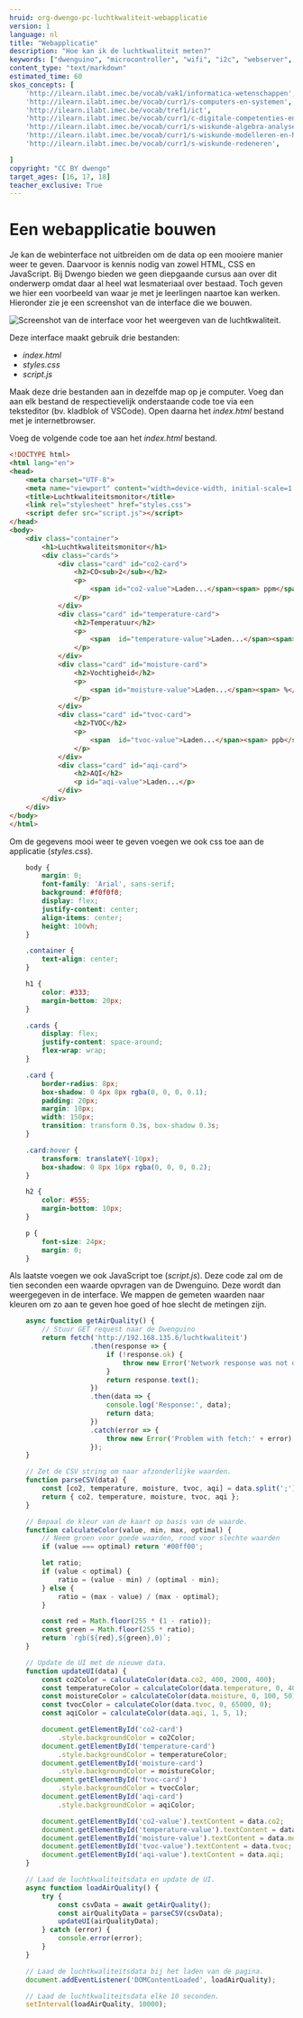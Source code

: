 ```yaml
---
hruid: org-dwengo-pc-luchtkwaliteit-webapplicatie
version: 1
language: nl
title: "Webapplicatie"
description: "Hoe kan ik de luchtkwaliteit meten?"
keywords: ["dwenguino", "microcontroller", "wifi", "i2c", "webserver", "internet", "co2", "luchtkwaliteit"]
content_type: "text/markdown"
estimated_time: 60
skos_concepts: [
    'http://ilearn.ilabt.imec.be/vocab/vak1/informatica-wetenschappen', 
    'http://ilearn.ilabt.imec.be/vocab/curr1/s-computers-en-systemen',
    'http://ilearn.ilabt.imec.be/vocab/tref1/ict',
    'http://ilearn.ilabt.imec.be/vocab/curr1/c-digitale-competenties-en-mediawijsheid',
    'http://ilearn.ilabt.imec.be/vocab/curr1/s-wiskunde-algebra-analyse',
    'http://ilearn.ilabt.imec.be/vocab/curr1/s-wiskunde-modelleren-en-heuristiek',
    'http://ilearn.ilabt.imec.be/vocab/curr1/s-wiskunde-redeneren',

]
copyright: "CC BY dwengo"
target_ages: [16, 17, 18]
teacher_exclusive: True
---
```


# Een webapplicatie bouwen

Je kan de webinterface not uitbreiden om de data op een mooiere manier weer te geven. Daarvoor is kennis nodig van zowel HTML, CSS en JavaScript. Bij Dwengo bieden we geen diepgaande cursus aan over dit onderwerp omdat daar al heel wat lesmateriaal over bestaad. Toch geven we hier een voorbeeld van waar je met je leerlingen naartoe kan werken. Hieronder zie je een screenshot van de interface die we bouwen.

![Screenshot van de interface voor het weergeven van de luchtkwaliteit.](images/luchtkwaliteit_dashboard.png)


Deze interface maakt gebruik drie bestanden:
- *index.html*
- *styles.css*
- *script.js*

Maak deze drie bestanden aan in dezelfde map op je computer. Voeg dan aan elk bestand de respectievelijk onderstaande code toe via een teksteditor (bv. kladblok of VSCode). Open daarna het *index.html* bestand met je internetbrowser.

Voeg de volgende code toe aan het *index.html* bestand.

```html
<!DOCTYPE html>
<html lang="en">
<head>
    <meta charset="UTF-8">
    <meta name="viewport" content="width=device-width, initial-scale=1.0">
    <title>Luchtkwaliteitsmonitor</title>
    <link rel="stylesheet" href="styles.css">
    <script defer src="script.js"></script>
</head>
<body>
    <div class="container">
        <h1>Luchtkwaliteitsmonitor</h1>
        <div class="cards">
            <div class="card" id="co2-card">
                <h2>CO<sub>2</sub></h2>
                <p>
                    <span id="co2-value">Laden...</span><span> ppm</span>
                </p>
            </div>
            <div class="card" id="temperature-card">
                <h2>Temperatuur</h2>
                <p>
                    <span  id="temperature-value">Laden...</span><span> °C</span>
                </p>
            </div>
            <div class="card" id="moisture-card">
                <h2>Vochtigheid</h2>
                <p>
                    <span id="moisture-value">Laden...</span><span> %</span>
                </p>
            </div>
            <div class="card" id="tvoc-card">
                <h2>TVOC</h2>
                <p>
                    <span  id="tvoc-value">Laden...</span><span> ppb</span>
                </p>
            </div>
            <div class="card" id="aqi-card">
                <h2>AQI</h2>
                <p id="aqi-value">Laden...</p>
            </div>
        </div>
    </div>
</body>
</html>
```

Om de gegevens mooi weer te geven voegen we ook css toe aan de applicatie (*styles.css*).

```css
    body {
        margin: 0;
        font-family: 'Arial', sans-serif;
        background: #f0f0f0;
        display: flex;
        justify-content: center;
        align-items: center;
        height: 100vh;
    }

    .container {
        text-align: center;
    }

    h1 {
        color: #333;
        margin-bottom: 20px;
    }

    .cards {
        display: flex;
        justify-content: space-around;
        flex-wrap: wrap;
    }

    .card {
        border-radius: 8px;
        box-shadow: 0 4px 8px rgba(0, 0, 0, 0.1);
        padding: 20px;
        margin: 10px;
        width: 150px;
        transition: transform 0.3s, box-shadow 0.3s;
    }

    .card:hover {
        transform: translateY(-10px);
        box-shadow: 0 8px 16px rgba(0, 0, 0, 0.2);
    }

    h2 {
        color: #555;
        margin-bottom: 10px;
    }

    p {
        font-size: 24px;
        margin: 0;
    }
```

Als laatste voegen we ook JavaScript toe (*script.js*). Deze code zal om de tien seconden een waarde opvragen van de Dwenguino. Deze wordt dan weergegeven in de interface. We mappen de gemeten waarden naar kleuren om zo aan te geven hoe goed of hoe slecht de metingen zijn.

```javascript
    async function getAirQuality() {
        // Stuur GET request naar de Dwenguino
        return fetch('http://192.168.135.6/luchtkwaliteit')
                    .then(response => {
                        if (!response.ok) {
                            throw new Error('Network response was not ok');
                        }
                        return response.text(); 
                    })
                    .then(data => {
                        console.log('Response:', data);  
                        return data;
                    })
                    .catch(error => {
                        throw new Error('Problem with fetch:' + error);
                    });
    }

    // Zet de CSV string om naar afzonderlijke waarden.
    function parseCSV(data) {
        const [co2, temperature, moisture, tvoc, aqi] = data.split(';').map(Number);
        return { co2, temperature, moisture, tvoc, aqi };
    }

    // Bepaal de kleur van de kaart op basis van de waarde.
    function calculateColor(value, min, max, optimal) {
        // Neem groen voor goede waarden, rood voor slechte waarden
        if (value === optimal) return '#00ff00';

        let ratio;
        if (value < optimal) {
            ratio = (value - min) / (optimal - min);
        } else {
            ratio = (max - value) / (max - optimal);
        }

        const red = Math.floor(255 * (1 - ratio));
        const green = Math.floor(255 * ratio);
        return `rgb(${red},${green},0)`;
    }

    // Update de UI met de nieuwe data.
    function updateUI(data) {
        const co2Color = calculateColor(data.co2, 400, 2000, 400);
        const temperatureColor = calculateColor(data.temperature, 0, 40, 20);
        const moistureColor = calculateColor(data.moisture, 0, 100, 50);
        const tvocColor = calculateColor(data.tvoc, 0, 65000, 0);
        const aqiColor = calculateColor(data.aqi, 1, 5, 1);

        document.getElementById('co2-card')
            .style.backgroundColor = co2Color;
        document.getElementById('temperature-card')
            .style.backgroundColor = temperatureColor;
        document.getElementById('moisture-card')
            .style.backgroundColor = moistureColor;
        document.getElementById('tvoc-card')
            .style.backgroundColor = tvocColor;
        document.getElementById('aqi-card')
            .style.backgroundColor = aqiColor;

        document.getElementById('co2-value').textContent = data.co2;
        document.getElementById('temperature-value').textContent = data.temperature;
        document.getElementById('moisture-value').textContent = data.moisture;
        document.getElementById('tvoc-value').textContent = data.tvoc;
        document.getElementById('aqi-value').textContent = data.aqi;
    }

    // Laad de luchtkwaliteitsdata en update de UI.
    async function loadAirQuality() {
        try {
            const csvData = await getAirQuality();
            const airQualityData = parseCSV(csvData);
            updateUI(airQualityData);
        } catch (error) {
            console.error(error);
        }
    }

    // Laad de luchtkwaliteitsdata bij het laden van de pagina.
    document.addEventListener('DOMContentLoaded', loadAirQuality);

    // Laad de luchtkwaliteitsdata elke 10 seconden.
    setInterval(loadAirQuality, 10000); 
```